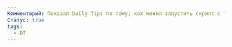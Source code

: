 ```yaml
---
Комментарий: Показал Daily Tips по тому, как можно запустить скрипт с телефона, или с того устройства, где есть telegram
Статус: true
tags:
  - DT
---
```

